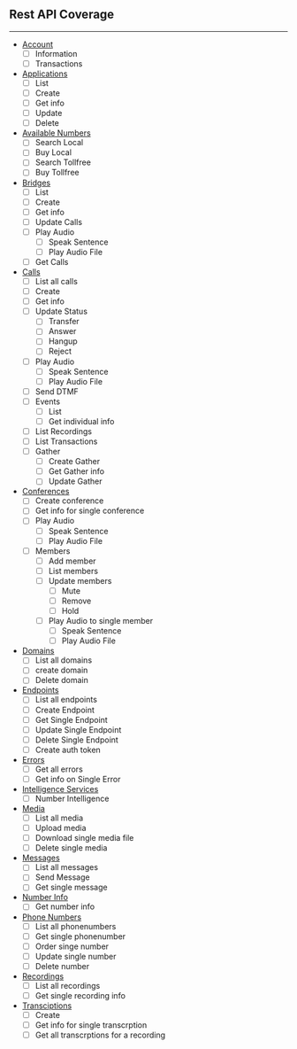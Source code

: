 ## Rest API Coverage
------------
* [Account](http://ap.bandwidth.com/docs/rest-api/account/)
    * [ ] Information
    * [ ] Transactions
* [Applications](http://ap.bandwidth.com/docs/rest-api/applications/)
    * [ ] List
    * [ ] Create
    * [ ] Get info
    * [ ] Update
    * [ ] Delete
* [Available Numbers](http://ap.bandwidth.com/docs/rest-api/available-numbers/)
    * [ ] Search Local
    * [ ] Buy Local
    * [ ] Search Tollfree
    * [ ] Buy Tollfree
* [Bridges](http://ap.bandwidth.com/docs/rest-api/bridges/)
    * [ ] List
    * [ ] Create
    * [ ] Get info
    * [ ] Update Calls
    * [ ] Play Audio
        * [ ] Speak Sentence
        * [ ] Play Audio File
    * [ ] Get Calls
* [Calls](http://ap.bandwidth.com/docs/rest-api/calls/)
    * [ ] List all calls
    * [ ] Create
    * [ ] Get info
    * [ ] Update Status
        * [ ] Transfer
        * [ ] Answer
        * [ ] Hangup
        * [ ] Reject
    * [ ] Play Audio
        * [ ] Speak Sentence
        * [ ] Play Audio File
    * [ ] Send DTMF
    * [ ] Events
        * [ ] List
        * [ ] Get individual info
    * [ ] List Recordings
    * [ ] List Transactions
    * [ ] Gather
        * [ ] Create Gather
        * [ ] Get Gather info
        * [ ] Update Gather
* [Conferences](http://ap.bandwidth.com/docs/rest-api/conferences/)
    * [ ] Create conference
    * [ ] Get info for single conference
    * [ ] Play Audio
        * [ ] Speak Sentence
        * [ ] Play Audio File
    * [ ] Members
        * [ ] Add member
        * [ ] List members
        * [ ] Update members
            * [ ] Mute
            * [ ] Remove
            * [ ] Hold
        * [ ] Play Audio to single member
            * [ ] Speak Sentence
            * [ ] Play Audio File
* [Domains](http://ap.bandwidth.com/docs/rest-api/domains/)
    * [ ] List all domains
    * [ ] create domain
    * [ ] Delete domain
* [Endpoints](http://ap.bandwidth.com/docs/rest-api/endpoints/)
    * [ ] List all endpoints
    * [ ] Create Endpoint
    * [ ] Get Single Endpoint
    * [ ] Update Single Endpoint
    * [ ] Delete Single Endpoint
    * [ ] Create auth token
* [Errors](http://ap.bandwidth.com/docs/rest-api/errors/)
    * [ ] Get all errors
    * [ ] Get info on Single Error
* [Intelligence Services](http://ap.bandwidth.com/docs/rest-api/intelligenceservices/)
    * [ ] Number Intelligence
* [Media](http://ap.bandwidth.com/docs/rest-api/media/)
    * [ ] List all media
    * [ ] Upload media
    * [ ] Download single media file
    * [ ] Delete single media
* [Messages](http://ap.bandwidth.com/docs/rest-api/messages/)
    * [ ] List all messages
    * [ ] Send Message
    * [ ] Get single message
* [Number Info](http://ap.bandwidth.com/docs/rest-api/numberinfo/)
    * [ ] Get number info
* [Phone Numbers](http://ap.bandwidth.com/docs/rest-api/phonenumbers/)
    * [ ] List all phonenumbers
    * [ ] Get single phonenumber
    * [ ] Order singe number
    * [ ] Update single number
    * [ ] Delete number
* [Recordings](http://ap.bandwidth.com/docs/rest-api/recordings/)
    * [ ] List all recordings
    * [ ] Get single recording info
* [Transciptions](http://ap.bandwidth.com/docs/rest-api/recordingsidtranscriptions/)
    * [ ] Create
    * [ ] Get info for single transcrption
    * [ ] Get all transcrptions for a recording